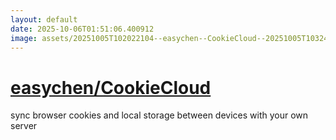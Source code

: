 ```yaml
---
layout: default
date: 2025-10-06T01:51:06.400912
image: assets/20251005T102022104--easychen--CookieCloud--20251005T103245982--cropped.png
---
```


# [easychen/CookieCloud](https://github.com/easychen/CookieCloud)

sync browser cookies and local storage between devices with your own server
